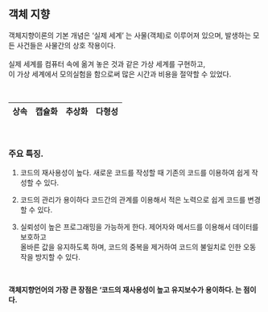 ## 객체 지향


객체지향이론의 기본 개념은 ‘실제 세계’ 는 사물(객체)로 이루어져 있으며, 발생하는 모든 사건들은 사물간의 상호 작용이다. <br/><br/>실제 세계를 컴퓨터 속에 옮겨 놓은 것과 같은 가상 세계를 구현하고, <br/>이 가상 세계에서 모의실험을 함으로써 많은 시간과 비용을 절약할 수 있었다.

<br/>


| 상속 | 캡슐화 | 추상화 | 다형성 |
| --- | --- | --- | --- |

<br/>

### 주요 특징.

1. 코드의 재사용성이 높다.
새로운 코드를 작성할 때 기존의 코드를 이용하여 쉽게 작성할 수 있다.

2. 코드의 관리가 용이하다
코드간의 관계를 이용해서 적은 노력으로 쉽게 코드를 변경할 수 있다.
3. 실뢰성이 높은 프로그래밍을 가능하게 한다.
제어자와 메서드를 이용해서 데이터를 보호하고 <br/>올바른 값을 유지하도록 하며, 코드의 중복을 제거하여 코드의 불일치로 인한 오동작을 방지할 수 있다.

<br/>

**객체지향언어의 가장 큰 장점은 ‘코드의 재사용성이 높고 유지보수가 용이하다. 는 점이다.**